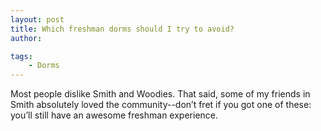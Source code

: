 ```yaml
---
layout: post
title: Which freshman dorms should I try to avoid?
author:

tags:
    - Dorms
---
```


Most people dislike Smith and Woodies. That said, some of my friends in Smith
absolutely loved the community--don’t fret if you got one of these: you’ll still
have an awesome freshman experience.
